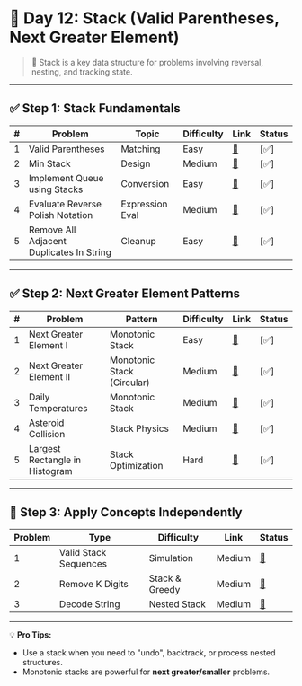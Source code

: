 
# 📘 Day 12: Stack (Valid Parentheses, Next Greater Element)

> 🧱 Stack is a key data structure for problems involving reversal, nesting, and tracking state.

---

## ✅ Step 1: Stack Fundamentals

| # | Problem | Topic | Difficulty | Link | Status |
|--|---------|-------|------------|------|--------|
| 1 | Valid Parentheses | Matching | Easy | [🔗](https://leetcode.com/problems/valid-parentheses/) | [✅] |
| 2 | Min Stack | Design | Medium | [🔗](https://leetcode.com/problems/min-stack/) | [✅] |
| 3 | Implement Queue using Stacks | Conversion | Easy | [🔗](https://leetcode.com/problems/implement-queue-using-stacks/) | [✅] |
| 4 | Evaluate Reverse Polish Notation | Expression Eval | Medium | [🔗](https://leetcode.com/problems/evaluate-reverse-polish-notation/) | [✅] |
| 5 | Remove All Adjacent Duplicates In String | Cleanup | Easy | [🔗](https://leetcode.com/problems/remove-all-adjacent-duplicates-in-string/) | [✅] |

---

## ✅ Step 2: Next Greater Element Patterns

| # | Problem | Pattern | Difficulty | Link | Status |
|--|---------|---------|------------|------|--------|
| 1 | Next Greater Element I | Monotonic Stack | Easy | [🔗](https://leetcode.com/problems/next-greater-element-i/) | [✅] |
| 2 | Next Greater Element II | Monotonic Stack (Circular) | Medium | [🔗](https://leetcode.com/problems/next-greater-element-ii/) | [✅] |
| 3 | Daily Temperatures | Monotonic Stack | Medium | [🔗](https://leetcode.com/problems/daily-temperatures/) | [✅] |
| 4 | Asteroid Collision | Stack Physics | Medium | [🔗](https://leetcode.com/problems/asteroid-collision/) | [✅] |
| 5 | Largest Rectangle in Histogram | Stack Optimization | Hard | [🔗](https://leetcode.com/problems/largest-rectangle-in-histogram/) | [✅] |

---

## 🧪 Step 3: Apply Concepts Independently

| Problem | Type | Difficulty | Link | Status |
|---------|------|------------|------|--------|
| 1 | Valid Stack Sequences | Simulation | Medium | [🔗](https://leetcode.com/problems/validate-stack-sequences/) | [ ] |
| 2 | Remove K Digits | Stack & Greedy | Medium | [🔗](https://leetcode.com/problems/remove-k-digits/) | [ ] |
| 3 | Decode String | Nested Stack | Medium | [🔗](https://leetcode.com/problems/decode-string/) | [ ] |

---

💡 **Pro Tips:**
- Use a stack when you need to "undo", backtrack, or process nested structures.
- Monotonic stacks are powerful for **next greater/smaller** problems.
